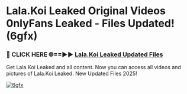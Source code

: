 # Lala.Koi Leaked Original Videos 0nlyFans Leaked - Files Updated! (6gfx)

<h3>🔴 CLICK HERE 🌐==►► <a href="https://tinyurl.com/ehrbuxhb" rel="nofollow">Lala.Koi Leaked Updated Files</a></h3>

Get Lala.Koi Leaked and all content. Now you can access all videos and pictures of Lala.Koi Leaked. New Updated Files 2025!

[![6gfx](https://i.imgur.com/lVYEuWS.gif)](https://tinyurl.com/ehrbuxhb)
